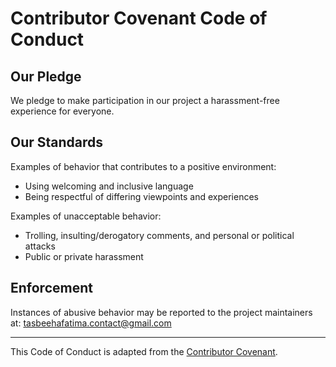 # Contributor Covenant Code of Conduct

## Our Pledge

We pledge to make participation in our project a harassment-free experience for everyone.

## Our Standards

Examples of behavior that contributes to a positive environment:
- Using welcoming and inclusive language
- Being respectful of differing viewpoints and experiences

Examples of unacceptable behavior:
- Trolling, insulting/derogatory comments, and personal or political attacks
- Public or private harassment

## Enforcement

Instances of abusive behavior may be reported to the project maintainers at: tasbeehafatima.contact@gmail.com

---
This Code of Conduct is adapted from the [Contributor Covenant](https://www.contributor-covenant.org).
